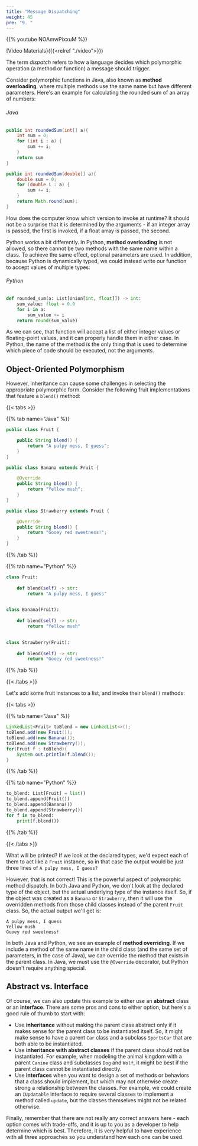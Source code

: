 ```yaml
---
title: "Message Dispatching"
weight: 45
pre: "9. "
---
```


{{% youtube NOAmwPixxuM %}}

[Video Materials}({{<relref "./video">}})

The term _dispatch_ refers to how a language decides which polymorphic operation (a method or function) a message should trigger.

Consider polymorphic functions in Java, also known as **method overloading**, where multiple methods use the same name but have different parameters. Here's an example for calculating the rounded sum of an array of numbers:

###### Java

```java
public int roundedSum(int[] a){
    int sum = 0;
    for (int i : a) {
        sum += i;
    }
    return sum
}

public int roundedSum(double[] a){
    double sum = 0;
    for (double i : a) {
        sum += i;
    }
    return Math.round(sum);
}
```

How does the computer know which version to invoke at runtime?  It should not be a surprise that it is determined by the arguments - if an integer array is passed, the first is invoked, if a float array is passed, the second.

Python works a bit differently. In Python, **method overloading** is not allowed, so there cannot be two methods with the same name within a class. To achieve the same effect, optional parameters are used. In addition, because Python is dynamically typed, we could instead write our function to accept values of multiple types:

###### Python

```python
def rounded_sum(a: List[Union[int, float]]) -> int:
    sum_value: float = 0.0
    for i in a:
        sum_value += i
    return round(sum_value)
```

As we can see, that function will accept a list of either integer values or floating-point values, and it can properly handle them in either case. In Python, the name of the method is the only thing that is used to determine which piece of code should be executed, not the arguments.

## Object-Oriented Polymorphism

However, inheritance can cause some challenges in selecting the appropriate polymorphic form.  Consider the following fruit implementations that feature a `blend()` method:

{{< tabs >}}

{{% tab name="Java" %}}

```java
public class Fruit {

    public String blend() {
        return "A pulpy mess, I guess";
    }
}

public class Banana extends Fruit {

    @Override
    public String blend() {
        return "Yellow mush";
    }
}

public class Strawberry extends Fruit {

    @Override
    public String blend() {
        return "Gooey red sweetness!";
    }
}
```

{{% /tab %}}

{{% tab name="Python" %}}

```python
class Fruit:
    
    def blend(self) -> str:
        return "A pulpy mess, I guess"

    
class Banana(Fruit):
    
    def blend(self) -> str:
        return "Yellow mush"
    

class Strawberry(Fruit):
    
    def blend(self) -> str:
        return "Gooey red sweetness!"
```

{{% /tab %}}

{{< /tabs >}}

Let's add some fruit instances to a list, and invoke their `blend()` methods:

{{< tabs >}}

{{% tab name="Java" %}}

```java
LinkedList<Fruit> toBlend = new LinkedList<>();
toBlend.add(new Fruit());
toBlend.add(new Banana());
toBlend.add(new Strawberry());
for(Fruit f : toBlend){
    System.out.println(f.blend());
}
```

{{% /tab %}}

{{% tab name="Python" %}}

```python
to_blend: List[Fruit] = list()
to_blend.append(Fruit())
to_blend.append(Banana())
to_blend.append(Strawberry())
for f in to_blend:
    print(f.blend())
```

{{% /tab %}}

{{< /tabs >}}

What will be printed? If we look at the declared types, we'd expect each of them to act like a `Fruit` instance, so in that case the output would be just three lines of `A pulpy mess, I guess?`

However, that is not correct! This is the powerful aspect of polymorphic method dispatch. In both Java and Python, we don't look at the declared type of the object, but the actual underlying type of the instance itself. So, if the object was created as a `Banana` or `Strawberry`, then it will use the overridden methods from those child classes instead of the parent `Fruit` class. So, the actual output we'll get is:

```
A pulpy mess, I guess
Yellow mush
Gooey red sweetness!
```

In both Java and Python, we see an example of **method overriding**. If we include a method of the same name in the child class (and the same set of parameters, in the case of Java), we can override the method that exists in the parent class. In Java, we must use the `@Override` decorator, but Python doesn't require anything special. 

## Abstract vs. Interface

Of course, we can also update this example to either use an **abstract** class or an **interface**. There are some pros and cons to either option, but here's a good rule of thumb to start with:

* Use **inheritance** without making the parent class abstract only if it makes sense for the parent class to be instantiated itself. So, it might make sense to have a parent `Car` class and a subclass `SportsCar` that are both able to be instantiated.
* Use **inheritance with abstract classes** if the parent class should not be instantiated. For example, when modeling the animal kingdom with a parent `Canine` class and subclasses `Dog` and `Wolf`, it might be best if the parent class cannot be instantiated directly.
* Use **interfaces** when you want to design a set of methods or behaviors that a class should implement, but which may not otherwise create strong a relationship between the classes. For example, we could create an `IUpdatable` interface to require several classes to implement a method called `update`, but the classes themselves might not be related otherwise. 

Finally, remember that there are not really any correct answers here - each option comes with trade-offs, and it is up to you as a developer to help determine which is best. Therefore, it is very helpful to have experience with all three approaches so you understand how each one can be used. 
